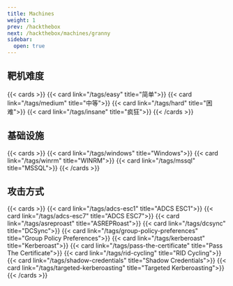 ```yaml
---
title: Machines
weight: 1
prev: /hackthebox
next: /hackthebox/machines/granny
sidebar:
  open: true
---
```


## 靶机难度

{{< cards >}}
  {{< card link="/tags/easy" title="简单">}}
  {{< card link="/tags/medium" title="中等">}}
  {{< card link="/tags/hard" title="困难">}}
  {{< card link="/tags/insane" title="疯狂">}}
{{< /cards >}}

## 基础设施

{{< cards >}}
  {{< card link="/tags/windows" title="Windows">}}
  {{< card link="/tags/winrm" title="WINRM">}}
  {{< card link="/tags/mssql" title="MSSQL">}}
{{< /cards >}}

## 攻击方式

{{< cards >}}
  {{< card link="/tags/adcs-esc1" title="ADCS ESC1">}}
  {{< card link="/tags/adcs-esc7" title="ADCS ESC7">}}
  {{< card link="/tags/asreproast" title="ASREPRoast">}}
  {{< card link="/tags/dcsync" title="DCSync">}}
  {{< card link="/tags/group-policy-preferences" title="Group Policy Preferences">}}
  {{< card link="/tags/kerberoast" title="Kerberoast">}}
  {{< card link="/tags/pass-the-certificate" title="Pass The Certificate">}}
  {{< card link="/tags/rid-cycling" title="RID Cycling">}}
  {{< card link="/tags/shadow-credentials" title="Shadow Credentials">}}
  {{< card link="/tags/targeted-kerberoasting" title="Targeted Kerberoasting">}}
{{< /cards >}}
